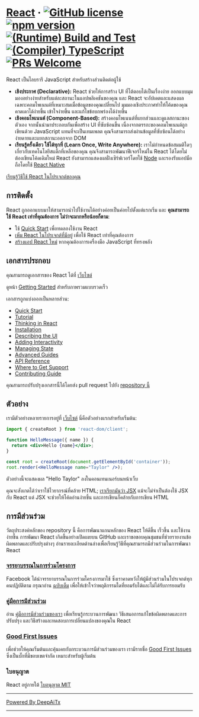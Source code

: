 # [React](https://react.dev/) &middot; [![GitHub license](https://img.shields.io/badge/license-MIT-blue.svg)](https://github.com/facebook/react/blob/main/LICENSE) [![npm version](https://img.shields.io/npm/v/react.svg?style=flat)](https://www.npmjs.com/package/react) [![(Runtime) Build and Test](https://github.com/facebook/react/actions/workflows/runtime_build_and_test.yml/badge.svg)](https://github.com/facebook/react/actions/workflows/runtime_build_and_test.yml) [![(Compiler) TypeScript](https://github.com/facebook/react/actions/workflows/compiler_typescript.yml/badge.svg?branch=main)](https://github.com/facebook/react/actions/workflows/compiler_typescript.yml) [![PRs Welcome](https://img.shields.io/badge/PRs-welcome-brightgreen.svg)](https://legacy.reactjs.org/docs/how-to-contribute.html#your-first-pull-request)

React เป็นไลบรารี JavaScript สำหรับสร้างส่วนติดต่อผู้ใช้

* **เชิงประกาศ (Declarative):** React ช่วยให้การสร้าง UI ที่โต้ตอบได้เป็นเรื่องง่าย ออกแบบมุมมองอย่างง่ายสำหรับแต่ละสถานะในแอปพลิเคชันของคุณ และ React จะอัปเดตและแสดงผลเฉพาะคอมโพเนนต์ที่เหมาะสมเมื่อข้อมูลของคุณเปลี่ยนไป มุมมองเชิงประกาศทำให้โค้ดของคุณคาดเดาได้ง่ายขึ้น เข้าใจง่ายขึ้น และแก้ไขข้อบกพร่องได้ง่ายขึ้น
* **เชิงคอมโพเนนต์ (Component-Based):** สร้างคอมโพเนนต์ที่แยกส่วนและดูแลสถานะของตัวเอง จากนั้นนำมาประกอบกันเพื่อสร้าง UI ที่ซับซ้อนขึ้น เนื่องจากตรรกะของคอมโพเนนต์ถูกเขียนด้วย JavaScript แทนที่จะเป็นเทมเพลต คุณจึงสามารถส่งผ่านข้อมูลที่ซับซ้อนได้อย่างง่ายดายและแยกสถานะออกจาก DOM
* **เรียนรู้ครั้งเดียว ใช้ได้ทุกที่ (Learn Once, Write Anywhere):** เราไม่กำหนดข้อสมมติใดๆ เกี่ยวกับเทคโนโลยีสแต็กที่เหลือของคุณ คุณจึงสามารถพัฒนาฟีเจอร์ใหม่ใน React ได้โดยไม่ต้องเขียนโค้ดเดิมใหม่ React ยังสามารถแสดงผลฝั่งเซิร์ฟเวอร์โดยใช้ [Node](https://nodejs.org/en) และรองรับแอปมือถือโดยใช้ [React Native](https://reactnative.dev/)

[เรียนรู้วิธีใช้ React ในโปรเจกต์ของคุณ](https://react.dev/learn)

## การติดตั้ง

React ถูกออกแบบมาให้สามารถนำไปใช้งานได้อย่างค่อยเป็นค่อยไปตั้งแต่แรกเริ่ม และ **คุณสามารถใช้ React เท่าที่คุณต้องการ ไม่ว่าจะมากหรือน้อยก็ตาม**:

* ใช้ [Quick Start](https://react.dev/learn) เพื่อทดลองใช้งาน React
* [เพิ่ม React ในโปรเจกต์ที่มีอยู่](https://react.dev/learn/add-react-to-an-existing-project) เพื่อใช้ React เท่าที่คุณต้องการ
* [สร้างแอป React ใหม่](https://react.dev/learn/start-a-new-react-project) หากคุณต้องการเครื่องมือ JavaScript ที่ทรงพลัง

## เอกสารประกอบ

คุณสามารถดูเอกสารของ React ได้ที่ [เว็บไซต์](https://react.dev/)

ดูหน้า [Getting Started](https://react.dev/learn) สำหรับภาพรวมแบบรวดเร็ว

เอกสารถูกแบ่งออกเป็นหลายส่วน:

* [Quick Start](https://react.dev/learn)
* [Tutorial](https://react.dev/learn/tutorial-tic-tac-toe)
* [Thinking in React](https://react.dev/learn/thinking-in-react)
* [Installation](https://react.dev/learn/installation)
* [Describing the UI](https://react.dev/learn/describing-the-ui)
* [Adding Interactivity](https://react.dev/learn/adding-interactivity)
* [Managing State](https://react.dev/learn/managing-state)
* [Advanced Guides](https://react.dev/learn/escape-hatches)
* [API Reference](https://react.dev/reference/react)
* [Where to Get Support](https://react.dev/community)
* [Contributing Guide](https://legacy.reactjs.org/docs/how-to-contribute.html)

คุณสามารถปรับปรุงเอกสารนี้ได้โดยส่ง pull request ไปยัง [repository นี้](https://github.com/reactjs/react.dev)

## ตัวอย่าง

เรามีตัวอย่างหลายรายการอยู่ที่ [เว็บไซต์](https://react.dev/) นี่คือตัวอย่างแรกสำหรับเริ่มต้น:

```jsx
import { createRoot } from 'react-dom/client';

function HelloMessage({ name }) {
  return <div>Hello {name}</div>;
}

const root = createRoot(document.getElementById('container'));
root.render(<HelloMessage name="Taylor" />);
```

ตัวอย่างนี้จะแสดงผล "Hello Taylor" ลงในคอนเทนเนอร์บนหน้าเว็บ

คุณจะสังเกตได้ว่าเราใช้ไวยากรณ์ที่คล้าย HTML; [เราเรียกมันว่า JSX](https://react.dev/learn#writing-markup-with-jsx) แม้จะไม่จำเป็นต้องใช้ JSX กับ React แต่ JSX จะช่วยให้โค้ดอ่านง่ายขึ้น และการเขียนก็คล้ายกับการเขียน HTML

## การมีส่วนร่วม

วัตถุประสงค์หลักของ repository นี้ คือการพัฒนาแกนหลักของ React ให้ดีขึ้น เร็วขึ้น และใช้งานง่ายขึ้น การพัฒนา React เกิดขึ้นอย่างเปิดเผยบน GitHub และเราขอขอบคุณชุมชนที่ช่วยรายงานข้อผิดพลาดและปรับปรุงต่างๆ อ่านรายละเอียดด้านล่างเพื่อเรียนรู้วิธีที่คุณสามารถมีส่วนร่วมในการพัฒนา React

### [จรรยาบรรณในการร่วมโครงการ](https://code.fb.com/codeofconduct)

Facebook ได้นำจรรยาบรรณในการร่วมโครงการมาใช้ ซึ่งเราคาดหวังให้ผู้มีส่วนร่วมในโปรเจกต์ทุกคนปฏิบัติตาม กรุณาอ่าน [ฉบับเต็ม](https://code.fb.com/codeofconduct) เพื่อให้เข้าใจว่าพฤติกรรมใดที่ยอมรับได้และไม่ได้รับการยอมรับ

### [คู่มือการมีส่วนร่วม](https://legacy.reactjs.org/docs/how-to-contribute.html)

อ่าน [คู่มือการมีส่วนร่วมของเรา](https://legacy.reactjs.org/docs/how-to-contribute.html) เพื่อเรียนรู้กระบวนการพัฒนา วิธีเสนอการแก้ไขข้อผิดพลาดและการปรับปรุง และวิธีสร้างและทดสอบการเปลี่ยนแปลงของคุณใน React

### [Good First Issues](https://github.com/facebook/react/labels/good%20first%20issue)

เพื่อช่วยให้คุณเริ่มต้นและคุ้นเคยกับกระบวนการมีส่วนร่วมของเรา เรามีรายชื่อ [Good First Issues](https://github.com/facebook/react/labels/good%20first%20issue) ซึ่งเป็นบั๊กที่มีขอบเขตจำกัด เหมาะสำหรับผู้เริ่มต้น

### ใบอนุญาต

React อยู่ภายใต้ [ใบอนุญาต MIT](./LICENSE)

---

[Powered By DeepAiTx](https://github.com/DeepAiTx)

---